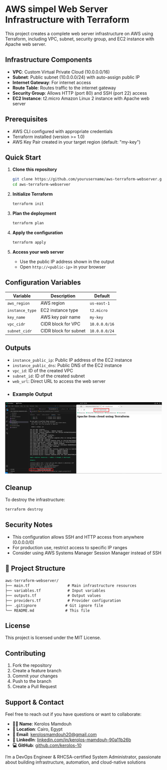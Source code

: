 # AWS simpel Web Server Infrastructure with Terraform

This project creates a complete web server infrastructure on AWS using Terraform, including VPC, subnet, security group, and EC2 instance with Apache web server.

## Infrastructure Components

- **VPC**: Custom Virtual Private Cloud (10.0.0.0/16)
- **Subnet**: Public subnet (10.0.0.0/24) with auto-assign public IP
- **Internet Gateway**: For internet access
- **Route Table**: Routes traffic to the internet gateway
- **Security Group**: Allows HTTP (port 80) and SSH (port 22) access
- **EC2 Instance**: t2.micro Amazon Linux 2 instance with Apache web server

## Prerequisites

- AWS CLI configured with appropriate credentials
- Terraform installed (version >= 1.0)
- AWS Key Pair created in your target region (default: "my-key")

## Quick Start

1. **Clone this repository**
   ```bash
   git clone https://github.com/yourusername/aws-terraform-webserver.git
   cd aws-terraform-webserver
   ```

2. **Initialize Terraform**
   ```bash
   terraform init
   ```

3. **Plan the deployment**
   ```bash
   terraform plan
   ```

4. **Apply the configuration**
   ```bash
   terraform apply
   ```

5. **Access your web server**
   - Use the public IP address shown in the output
   - Open `http://<public-ip>` in your browser

## Configuration Variables

| Variable | Description | Default |
|----------|-------------|---------|
| `aws_region` | AWS region | `us-east-1` |
| `instance_type` | EC2 instance type | `t2.micro` |
| `key_name` | AWS key pair name | `my-key` |
| `vpc_cidr` | CIDR block for VPC | `10.0.0.0/16` |
| `subnet_cidr` | CIDR block for subnet | `10.0.0.0/24` |

## Outputs

- `instance_public_ip`: Public IP address of the EC2 instance
- `instance_public_dns`: Public DNS of the EC2 instance
- `vpc_id`: ID of the created VPC
- `subnet_id`: ID of the created subnet
- `web_url`: Direct URL to access the web server
- ### Example Output

![Terraform Apply Output](https://github.com/kerolos-10/aws-terraform-simple-webserver/blob/6fe82ebe90e2406544ffd7beab18405612b11b61/terraform-output.png.png)


## Cleanup

To destroy the infrastructure:
```bash
terraform destroy
```

## Security Notes

- This configuration allows SSH and HTTP access from anywhere (0.0.0.0/0)
- For production use, restrict access to specific IP ranges
- Consider using AWS Systems Manager Session Manager instead of SSH

## 📁 Project Structure

```
aws-terraform-webserver/
├── main.tf                 # Main infrastructure resources
├── variables.tf            # Input variables
├── outputs.tf              # Output values
├── providers.tf            # Provider configuration
├── .gitignore             # Git ignore file
└── README.md              # This file
```

## License

This project is licensed under the MIT License.

## Contributing

1. Fork the repository
2. Create a feature branch
3. Commit your changes
4. Push to the branch
5. Create a Pull Request

## Support & Contact

Feel free to reach out if you have questions or want to collaborate:

- **👨‍💻 Name**: Kerolos Mamdouh  
- **📍 Location**: Cairo, Egypt  
- **📧 Email**: [kerolosmamdouh20@gmail.com](mailto:kerolosmamdouh20@gmail.com)  
- **💼 LinkedIn**: [linkedin.com/in/kerolos-mamdouh-90a11b26b](https://www.linkedin.com/in/kerolos-mamdouh-90a11b26b)  
- **💻 GitHub**: [github.com/kerolos-10](https://github.com/kerolos-10)  

I’m a DevOps Engineer & RHCSA-certified System Administrator, passionate about building infrastructure, automation, and cloud-native solutions 

